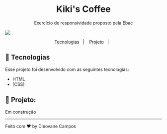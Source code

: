<h1 align="center">
  Kiki's Coffee
</h1>
<p align="center">Exercício de responsividade proposto pela Ebac</p>

<img src="./"/>

<p align="center">
  <a href="#-tecnologias">Tecnologias</a>&nbsp;&nbsp;&nbsp;|&nbsp;&nbsp;&nbsp;
  <a href="#-projeto">Projeto</a>&nbsp;&nbsp;&nbsp;|&nbsp;&nbsp;&nbsp;
</p>

## 🚀 Tecnologias

Esse projeto foi desenvolvido com as seguintes tecnologias:

- HTML
- [CSS]

## 🚧 Projeto:

Em construção

---

Feito com ♥ by Dieovane Campos

